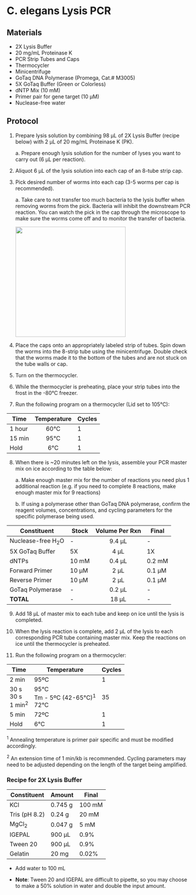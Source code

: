 # C. elegans Lysis PCR

## Materials

- 2X Lysis Buffer
- 20 mg/mL Proteinase K
- PCR Strip Tubes and Caps
- Thermocycler
- Minicentrifuge
- GoTaq DNA Polymerase (Promega, Cat.# M3005)
- 5X GoTaq Buffer (Green or Colorless)
- dNTP Mix (10 mM)
- Primer pair for gene target (10 μM)
- Nuclease-free water


## Protocol

1. Prepare lysis solution by combining 98 μL of 2X Lysis Buffer (recipe below) with 2 μL of 20 mg/mL Proteinase K (PK).

    a. Prepare enough lysis solution for the number of lyses you want to carry out (6 μL per reaction).

2. Aliquot 6 μL of the lysis solution into each cap of an 8-tube strip cap.

3. Pick desired number of worms into each cap (3-5 worms per cap is recommended).

    a. Take care to not transfer too much bacteria to the lysis buffer when removing worms from the pick. Bacteria will inhibit the downstream PCR reaction. You can watch the pick in the cap through the microscope to make sure the worms come off and to monitor the transfer of bacteria.

    <img src="../img/Picking_into_cap.png" width="300" />

4. Place the caps onto an appropriately labeled strip of tubes. Spin down the worms into the 8-strip tube using the minicentrifuge. Double check that the worms made it to the bottom of the tubes and are not stuck on the tube walls or cap.

5. Turn on the thermocycler.

6. While the thermocycler is preheating, place your strip tubes into the frost in the -80°C freezer.

7. Run the following program on a thermocycler (Lid set to 105°C):

|  Time  | Temperature | Cycles |
|--------| :-----------:|--------|
| 1 hour | 60°C        | 1      |
| 15 min | 95°C        | 1      |
| Hold   | 6°C         | 1      |

8. When there is ~20 minutes left on the lysis, assemble your PCR master mix on ice according to the table below:

    a. Make enough master mix for the number of reactions you need plus 1 additional reaction (e.g. if you need to complete 8 reactions, make enough master mix for 9 reactions)

    b. If using a polymerase other than GoTaq DNA polymerase, confirm the reagent volumes, concentrations, and cycling parameters for the specific polymerase being used.


| Constituent      | Stock  | Volume Per Rxn | Final  |
|------------------|--------|:------:|--------|
| Nuclease-free H<sub>2</sub>O   | -      | 9.4 μL | -      |
| 5X GoTaq Buffer  | 5X     | 4 μL   | 1X     |
| dNTPs            | 10 mM  | 0.4 μL | 0.2 mM |
| Forward Primer   | 10 μM  | 2 μL   | 0.1 μM |
| Reverse Primer   | 10 μM  | 2 μL   | 0.1 μM |
| GoTaq Polymerase | -      | 0.2 μL | -      |
| **TOTAL**        | -      | 18 μL  | -      |

9. Add 18 μL of master mix to each tube and keep on ice until the lysis is completed.

10. When the lysis reaction is complete, add 2 μL of the lysis to each corresponding PCR tube containing master mix. Keep the reactions on ice until the thermocycler is preheated.

11. Run the following program on a thermocycler:

|  Time  | Temperature | Cycles |
|--------|-------------|--------|
| 2 min      | 95ºC        | 1      |
| 30 s <br> 30 s <br> 1 min<sup>2</sup> | 95°C <br> Tm - 5ºC (42-65°C)<sup>1</sup> <br> 72°C | <br> 35 <br> <br>|
| 5 min      | 72ºC        | 1      |
| Hold       | 6°C         | 1      |

<sup>1</sup> Annealing temperature is primer pair specific and must be modified accordingly.

<sup>2</sup> An extension time of 1 min/kb is recommended. Cycling parameters may need to be adjusted depending on the length of the target being amplified.

### Recipe for 2X Lysis Buffer

| Constituent      | Amount  | Final  |
|------------------|---------|--------|
| KCl              | 0.745 g | 100 mM |
| Tris (pH 8.2)    | 0.24 g  | 20 mM  |
| MgCl<sub>2</sub> | 0.047 g | 5 mM   |
| IGEPAL           | 900 μL  | 0.9%   |
| Tween 20         | 900 μL  | 0.9%   |
| Gelatin          | 20 mg   | 0.02%  |

- Add water to 100 mL

- **Note**: Tween 20 and IGEPAL are difficult to pipette, so you may choose to make a 50% solution in water and double the input amount.
